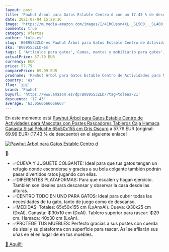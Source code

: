 ```yaml
---
layout: post
title: 'Pawhut Árbol para Gatos Estable Centro d con un 17.43 % de descuento'
date: 2021-07-04 15:29:16
image: 'https://m.media-amazon.com/images/I/41bCUssn4XL._SL500_._SL400_.jpg'
comments: true
category: ofertas
author: 'tole.es'
slug: 'B0895S3ZLD-es Pawhut Árbol para Gatos Estable Centro de Actividades para...'
sku: 'B0895S3ZLD-es'
tags: [ 'Artículos para gatos','Camas, mantas y mobiliario para gatos','Productos para mascotas','pawhut','peluche','Árboles de actividades para gatos', ]
actualPrice: 57.79 EUR
currency: EUR
price: 57.79
comparePrice: 69.99 EUR
prodname: 'Pawhut Árbol para Gatos Estable Centro de Actividades para Mascotas con Postes Rascadores Tableros Caja Hamaca Canasta Sisal Peluche 65x50x155 cm Gris Oscuro'
country: 'es'
flag: '🇪🇸'
brand: 'Pawhut'
buyurl: 'https://www.amazon.es/dp/B0895S3ZLD/?tag=tolees-21'
descuento: '17.43'
average: '63.0566666666667'
---
```


En este momento está [Pawhut Árbol para Gatos Estable Centro de Actividades para Mascotas con Postes Rascadores Tableros Caja Hamaca Canasta Sisal Peluche 65x50x155 cm Gris Oscuro](https://www.amazon.es/dp/B0895S3ZLD/?tag=tolees-21) a 57.79 EUR (original: 69.99 EUR) (17.43 %  de descuento) en el siguiente enlace!

[![Pawhut Árbol para Gatos Estable Centro d](https://m.media-amazon.com/images/I/41bCUssn4XL._SL500_._SL400_.jpg)](https://www.amazon.es/dp/B0895S3ZLD/?tag=tolees-21)

🔎:

- ✅CUEVA Y JUGUETE COLGANTE: Ideal para que tus gatos tengan un refugio donde esconderse y gracias a su bola colgante también podrán pasar divertidos ratos jugando con ellas.
- ✅DIFERENTES PLATAFORMAS: Para que escalen y hagan ejercicio. También son ideales para descansar y observar la casa desde las alturas.
- ✅CENTRO TODO EN UNO PARA GATOS: Ideal para cubrir todas las necesidades de tu gato, tanto de juego como de descanso.
- ✅MEDIDAS: Totales: 65x50x155 cm (LxAnxAl). Cueva: Φ30x25 cm (DxAl). Canasta: Φ30x10 cm (DxAl). Tablero superior para rascar: Φ29 cm. Hamaca: 40x30 cm (LxAn).
- ✅PROTEGE TUS MUEBLES: Perfecto gracias a sus postes con cuerda de sisal y su plataforma con superficie para rascar. Así se afilarán sus uñas en él en lugar de en tus muebles.

[🛒 Aquí!!!](https://www.amazon.es/dp/B0895S3ZLD/?tag=tolees-21)
